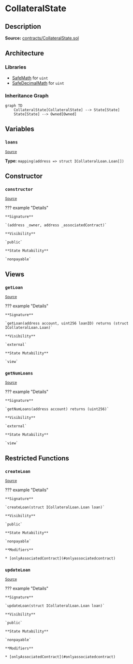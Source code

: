 # CollateralState

## Description

**Source:** [contracts/CollateralState.sol](https://github.com/Synthetixio/synthetix/tree/v2.36.1/contracts/CollateralState.sol)

## Architecture

### Libraries

- [SafeMath](/contracts/source/libraries/SafeMath) for `uint`
- [SafeDecimalMath](/contracts/source/libraries/SafeDecimalMath) for `uint`

### Inheritance Graph

```mermaid
graph TD
    CollateralState[CollateralState] --> State[State]
    State[State] --> Owned[Owned]

```

## Variables

### `loans`

<sub>[Source](https://github.com/Synthetixio/synthetix/tree/v2.36.1/contracts/CollateralState.sol#L18)</sub>

**Type:** `mapping(address => struct ICollateralLoan.Loan[])`

## Constructor

### `constructor`

<sub>[Source](https://github.com/Synthetixio/synthetix/tree/v2.36.1/contracts/CollateralState.sol#L20)</sub>

??? example "Details"

    **Signature**

    `(address _owner, address _associatedContract)`

    **Visibility**

    `public`

    **State Mutability**

    `nonpayable`

## Views

### `getLoan`

<sub>[Source](https://github.com/Synthetixio/synthetix/tree/v2.36.1/contracts/CollateralState.sol#L24)</sub>

??? example "Details"

    **Signature**

    `getLoan(address account, uint256 loanID) returns (struct ICollateralLoan.Loan)`

    **Visibility**

    `external`

    **State Mutability**

    `view`

### `getNumLoans`

<sub>[Source](https://github.com/Synthetixio/synthetix/tree/v2.36.1/contracts/CollateralState.sol#L33)</sub>

??? example "Details"

    **Signature**

    `getNumLoans(address account) returns (uint256)`

    **Visibility**

    `external`

    **State Mutability**

    `view`

## Restricted Functions

### `createLoan`

<sub>[Source](https://github.com/Synthetixio/synthetix/tree/v2.36.1/contracts/CollateralState.sol#L39)</sub>

??? example "Details"

    **Signature**

    `createLoan(struct ICollateralLoan.Loan loan)`

    **Visibility**

    `public`

    **State Mutability**

    `nonpayable`

    **Modifiers**

    * [onlyAssociatedContract](#onlyassociatedcontract)

### `updateLoan`

<sub>[Source](https://github.com/Synthetixio/synthetix/tree/v2.36.1/contracts/CollateralState.sol#L43)</sub>

??? example "Details"

    **Signature**

    `updateLoan(struct ICollateralLoan.Loan loan)`

    **Visibility**

    `public`

    **State Mutability**

    `nonpayable`

    **Modifiers**

    * [onlyAssociatedContract](#onlyassociatedcontract)
